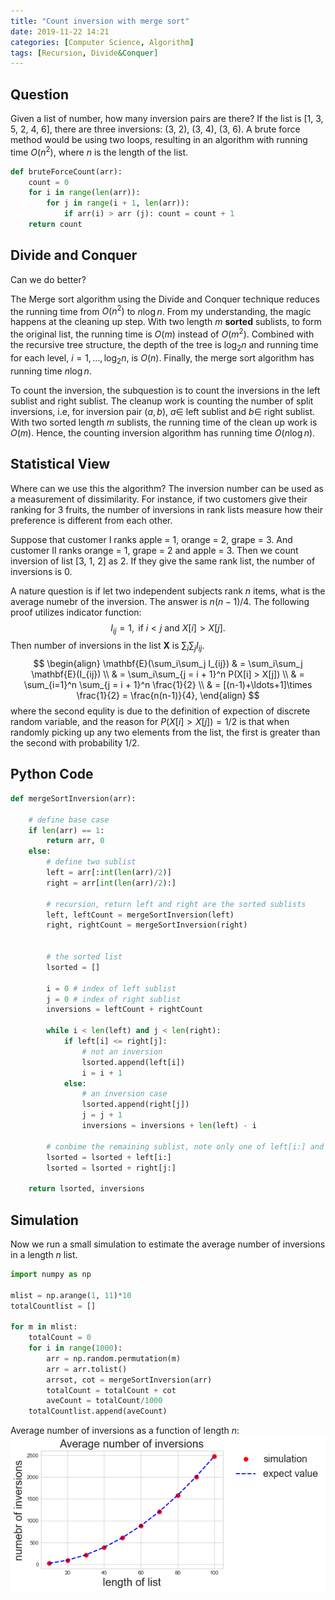 ```yaml
---
title: "Count inversion with merge sort"
date: 2019-11-22 14:21
categories: [Computer Science, Algorithm]
tags: [Recursion, Divide&Conquer]
---
```


## Question

Given a list of number, how many inversion pairs are there? If the list is [1, 3, 5, 2, 4, 6], there are three inversions: (3, 2), (3, 4), (3, 6). A brute force method would be using two loops, resulting in an algorithm with running time $O(n^2)$, where $n$ is the length of the list.

```python
def bruteForceCount(arr):
    count = 0
    for i in range(len(arr)):
        for j in range(i + 1, len(arr)):
            if arr(i) > arr (j): count = count + 1
    return count 
```
## Divide and Conquer
Can we do better?

The Merge sort algorithm using the Divide and Conquer technique reduces the running time from $O(n^2)$ to $n\log n$. From my understanding, the magic happens at the cleaning up step. With two length $m$ **sorted** sublists, to form the original list, the running time is $O(m)$ instead of $O(m^2)$. Combined with the recursive tree structure, the depth of the tree is $\log_2 n$ and running time for each level, $i = 1, \ldots, \log_2 n$,   is $O(n)$. Finally, the merge sort algorithm has running time $n\log n$.

To count the inversion, the subquestion is to count the inversions in the left sublist and right sublist. The cleanup work is counting the number of split inversions, i.e, for inversion pair $(a, b)$, $a \in$ left sublist and $b \in$ right sublist. With two sorted length $m$ sublists, the running time of the clean up work is $O(m)$. Hence, the counting inversion algorithm has running time $O(n\log n)$.

## Statistical View

Where can we use this the algorithm? The inversion number can be used as a measurement of dissimilarity. For instance, if two customers give their ranking for 3 fruits, the number of inversions in rank lists measure how their preference is different from each other. 

Suppose that customer I ranks apple = 1, orange = 2, grape = 3. And customer II ranks orange = 1, grape = 2 and apple = 3. Then we count inversion of list [3, 1, 2] as 2. If they give the same rank list, the number of inversions is 0.

A nature question is if let two independent subjects rank $n$ items, what is the average numebr of the inversion. The answer is $n(n-1)/4$. The following proof utilizes indicator function:
    $$I_{ij} = 1, \text{ if }  i < j \text{ and } X[i] > X[j].$$
    Then number of inversions in the list $\mathbf{X}$ is $\sum_i\sum_j I_{ij}$.
$$
\begin{align}
\mathbf{E}(\sum_i\sum_j I_{ij}) & = \sum_i\sum_j \mathbf{E}(I_{ij}) \\
& = \sum_i\sum_{j = i + 1}^n P(X[i] > X[j]) \\
& = \sum_{i=1}^n \sum_{j = i + 1}^n \frac{1}{2} \\
& = [(n-1)+\ldots+1]\times \frac{1}{2} = \frac{n(n-1)}{4},
\end{align}
$$
where the second equlity is due to the definition of expection of discrete random variable, and the reason for $P(X[i] > X[j]) = 1/2$ is that when randomly picking up any two elements from the list, the first is greater than the second with probability 1/2. 

## Python Code
```python
def mergeSortInversion(arr):
    
    # define base case
    if len(arr) == 1:
        return arr, 0
    else:
        # define two sublist
        left = arr[:int(len(arr)/2)]
        right = arr[int(len(arr)/2):]
        
        # recursion, return left and right are the sorted sublists
        left, leftCount = mergeSortInversion(left)
        right, rightCount = mergeSortInversion(right)
        

        # the sorted list
        lsorted = []
        
        i = 0 # index of left sublist
        j = 0 # index of right sublist
        inversions = leftCount + rightCount
        
        while i < len(left) and j < len(right):
            if left[i] <= right[j]:
                # not an inversion
                lsorted.append(left[i])
                i = i + 1
            else:
                # an inversion case
                lsorted.append(right[j])
                j = j + 1
                inversions = inversions + len(left) - i
         
        # conbime the remaining sublist, note only one of left[i:] and right[j:] is not null
        lsorted = lsorted + left[i:]
        lsorted = lsorted + right[j:]

    return lsorted, inversions 
```

## Simulation
Now we run a small simulation to estimate the average number of inversions in a length $n$ list. 
```python
import numpy as np

mlist = np.arange(1, 11)*10
totalCountlist = []

for m in mlist:
    totalCount = 0
    for i in range(1000):
        arr = np.random.permutation(m)
        arr = arr.tolist()
        arrsot, cot = mergeSortInversion(arr)
        totalCount = totalCount + cot
        aveCount = totalCount/1000
    totalCountlist.append(aveCount)
```
Average number of inversions as a function of length $n$:
    ![inversion_11222019](/assets/img/sample/inversion_11222019.png)